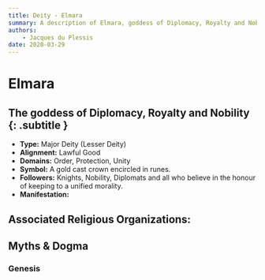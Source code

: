```yaml
---
title: Deity - Elmara
summary: A description of Elmara, goddess of Diplomacy, Royalty and Nobility.
authors:
    - Jacques du Plessis
date: 2020-03-29
---
```

# Elmara
## The goddess of Diplomacy, Royalty and Nobility {: .subtitle }

* **Type:** Major Deity (Lesser Deity)
* **Alignment:** Lawful Good
* **Domains:** Order, Protection, Unity
* **Symbol:** A gold cast crown encircled in runes.
* **Followers:** Knights, Nobility, Diplomats and all who believe in the honour of keeping to a unified morality.
* **Manifestation:** 

## Associated Religious Organizations:

## Myths & Dogma
### Genesis